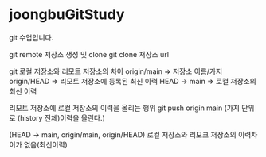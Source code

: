 # joongbuGitStudy
git 수업입니다.

git remote 저장소 생성 및 clone
git clone 저장소 url

git 로컬 저장소와 리모트 저장소의 차이
    origin/main => 저장소 이름/가지
    origin/HEAD => 리모트 저장소에 등록된 최신 이력
    HEAD -> main => 로컬 저장소의 최신 이력

리모트 저장소에 로컬 저장소의 이력을 올리는 행위
git push origin main (가지 단위로 (history 전체)이력을 올린다.)

(HEAD -> main, origin/main, origin/HEAD)
로컬 저장소와 리모크 저장소의 이력차이가 없음(최신이력)

